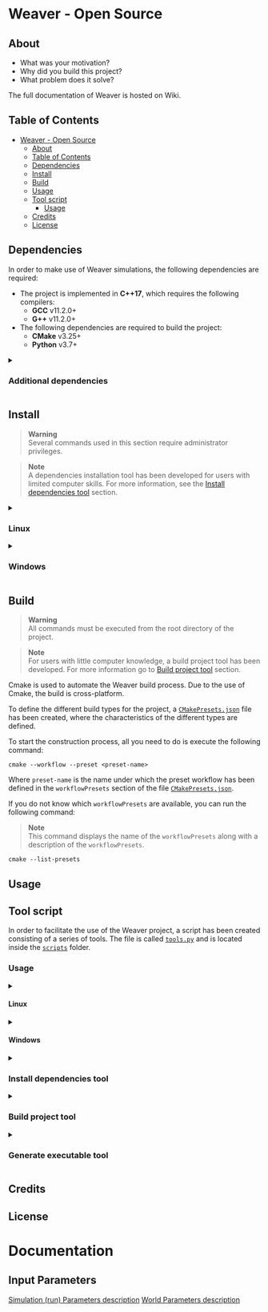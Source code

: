 # Weaver - Open Source



## About


- What was your motivation?
- Why did you build this project?
- What problem does it solve?

The full documentation of Weaver is hosted on Wiki.

## Table of Contents


- [Weaver - Open Source](#weaver---open-source)
  - [About](#about)
  - [Table of Contents](#table-of-contents)
  - [Dependencies](#dependencies)
  - [Install](#install)
  - [Build](#build)
  - [Usage](#usage)
  - [Tool script](#tool-script)
    - [Usage](#usage-1)
  - [Credits](#credits)
  - [License](#license)

## Dependencies

In order to make use of Weaver simulations, the following dependencies are required:

- The project is implemented in **C++17**, which requires the following compilers:
  - **GCC** v11.2.0+
  - **G++** v11.2.0+
- The following dependencies are required to build the project:
  - **CMake** v3.25+
  - **Python** v3.7+

<details><summary><h3>Additional dependencies</h3></summary>

> **Note**  
> The dependencies described in this section are not necessary for basic use of Weaver.

<details><summary><h4>Documentation</h4></summary>

The following requirements are necessary for the building of the project documentation:

- **Doxygen** v1.9.1+
- **Graphviz** v2.42.2+

</details>

<details><summary><h4>Tool script</h4></summary>

The following requirements are necessary for the use of the tool script:

- **Python** v3.7+
- **Pip** v21.0+
- **Curses** v2.3.1+
- **Pyinstaller** v5.7+

</details>
</details>

## Install

> **Warning**  
> Several commands used in this section require administrator privileges.

> **Note**  
> A dependencies installation tool has been developed for users with limited computer skills. For more information, see the [Install dependencies tool](#install-dependencies-tool) section.

<details><summary><h3>Linux</h3></summary>

To perform a Weaver installation, you must complete the following steps:

1. Open a terminal to the root of the project.

2. Update the list of available packages in the repositories configured on the system.

    ```
    sudo apt update
    ```

3. Install C++ compilers.

    ```
    sudo apt install gcc=4:11.2.0-1ubuntu1 -y
    sudo apt install g++=4:11.2.0-1ubuntu1 -y
    ```

4. Install the pre-requisites for the Cmake installation.

    ```
    sudo apt install make=4.3-4.1build1 -y
    sudo apt install libssl-dev=3.0.2-0ubuntu1.8 -y
    sudo apt install python3=3.10.4-0ubuntu2 -y
    ```

5. Install Cmake.

    ```
    cd ~
    wget https://cmake.org/files/v3.25/cmake-3.25.0.tar.gz
    tar -xzvf cmake-3.25.0.tar.gz
    rm -f cmake-3.25.0.tar.gz
    cd cmake-3.25.0
    NUM_PROC=$(nproc)
    ./bootstrap --parallel=$NUM_PROC
    make -j8
    sudo make install
    ```

</details>

<details><summary><h3>Windows</h3></summary>

To perform a Weaver installation, follow the steps below:

1. Open a CMD terminal as an administrator.

2. (Optional) Install PowerShell.

    > **Warning**  
    > PowerShell installation requires system restart.

    To install Chocolatey, you must have PowerShell v3+ installed. You can check your current version by running the following command:  

    ```
    powershell.exe $PSVersionTable
    ```

    If your current version is higher than or equal to the required version, you can continue with the installation, otherwise you should follow the steps below:  

    1. Download the executable file for installation. Click [HERE](https://download.microsoft.com/download/E/7/6/E76850B8-DA6E-4FF5-8CCE-A24FC513FD16/Windows6.1-KB2506143-x64.msu) to download.

    2. Start the installation by clicking on the downloaded executable file.

3. (Optional) Install .NET Framework.

    To install Chocolatey you need to have .NET Framework v4.5+ installed. You can check your current version with the following command:  

    ```
    powershell.exe reg query "HKLM\\SOFTWARE\\Microsoft\\NET Framework Setup\\NDP\\v4\\Full" /v Version
    ```

    If your current version is higher than or equal to the required version, you can continue with the installation, otherwise you should follow the steps below:  

    1. Download the executable file for installation. Click [HERE](https://download.microsoft.com/download/B/A/4/BA4A7E71-2906-4B2D-A0E1-80CF16844F5F/dotNetFx45_Full_setup.exe) to download.

    2. Start the installation by clicking on the downloaded executable file.

4. Install Python.

    To install Weaver, you must have Python v3.7+ installed. You can check your current version with the following command:  

    ```
    python --version
    ```

    If your current version is higher than or equal to the required version, you can continue with the installation, otherwise you should follow the steps below:  

    1. Download the executable file for installation. Click [HERE](https://www.python.org/ftp/python/3.7.0/python-3.7.0-amd64.exe) to download.

    2. Start the installation by clicking on the downloaded executable file.

    > **Warning**  
    > You need to check the **'Add Python 3.7 to PATH'** option.

5. Install Chocolatey.

    ```
    powershell.exe Set-ExecutionPolicy Bypass -Scope Process -Force; [System.Net.ServicePointManager]::SecurityProtocol = [System.Net.ServicePointManager]::SecurityProtocol -bor 3072; iex ((New-Object System.Net.WebClient).DownloadString('https://community.chocolatey.org/install.ps1'))
    ```

6. Refresh the PATH environment variable.

    > **Warning**  
    > This command must be executed from the root directory of the project.

    ```
    RefreshEnv.bat
    ```

7. Install MinGW.

    ```
    choco install mingw --version 12.2.0 -y
    del /Q C:\ProgramData\chocolatey\bin\python.exe
    ```

8. Install Cmake.

    ```
    choco install cmake --version 3.25.1 -y --installargs 'ADD_CMAKE_TO_PATH=System'
    ```

9. Refresh the PATH environment variable.

    > **Warning**  
    > This command must be executed from the root directory of the project.

    ```
    RefreshEnv.bat
    ```

</details>

## Build

> **Warning**  
> All commands must be executed from the root directory of the project.

> **Note**  
> For users with little computer knowledge, a build project tool has been developed. For more information go to [Build project tool](#build-project-tool) section.

Cmake is used to automate the Weaver build process. Due to the use of Cmake, the build is cross-platform.

To define the different build types for the project, a [`CMakePresets.json`](./CMakePresets.json) file has been created, where the characteristics of the different types are defined.

To start the construction process, all you need to do is execute the following command:

```
cmake --workflow --preset <preset-name>
```

Where `preset-name` is the name under which the preset workflow has been defined in the `workflowPresets` section of the file [`CMakePresets.json`](./CMakePresets.json).

If you do not know which `workflowPresets` are available, you can run the following command:

> **Note**  
> This command displays the name of the `workflowPresets` along with a description of the `workflowPresets`.

```
cmake --list-presets
```

## Usage



## Tool script

In order to facilitate the use of the Weaver project, a script has been created consisting of a series of tools. The file is called [`tools.py`](./scripts/tools.py) and is located inside the [`scripts`](./scripts/) folder.

### Usage

<details><summary><h4>Linux</h4></summary>

In case you have downloaded the version of the project that includes the tool script executable, you can make use of the tools by clicking on the `tools` executable located in the root directory of the project.

Otherwise, the script has been implemented using Python. Therefore you can make use of it by executing the following command:

```
python3 scripts/tool.py
```

If the executable file is not available, you can generate it by running the following command:

```
python3 scripts/tool.py --gen_exe
```

For more details on generating the executable, go to the [Generate executable tool](#generate-executable-tool) section.

</details>

<details><summary><h4>Windows</h4></summary>

In case you have downloaded the version of the project that includes the tool script executable, you can make use of the tools by clicking on the `tools` executable located in the root directory of the project.

Otherwise, the script has been implemented using Python. Therefore you can make use of it by executing the following command:

```
python scripts\tool.py
```

If the executable file is not available, you can generate it by running the following command:

```
python scripts\tool.py --gen_exe
```

For more details on generating the executable, go to the [Generate executable tool](#generate-executable-tool) section.

</details>

<details><summary><h3>Install dependencies tool</h3></summary>

<details><summary><h4>Linux</h4></summary>

This tool is in charge of installing the project's dependencies. These dependencies are defined in the [`project_config.json`](./project_config.json) file. For more information on how to define a new dependency, go to the [documentation]().

The dependency installation tool can be accessed in two ways. On the one hand by following the steps below:

1. Start the script as described in the [Usage](#usage-1) section.

2. Select the "Install dependencies" option in the action menu.

// Imagen de como seleccionar la opción

On the other hand, we can access it directly by using the `-i` or `--install_depen` argument.

```
python3 scripts/tool.py -i
```

Once we have accessed the dependencies installer, we can select the dependencies we want to install.

// Imagen de como seleccionar las dependencias

We can also select the dependencies directly, indicating the name of the dependencies separated by spaces, after the argument that indicates the selection of the action to install dependencies.

```
python3 scripts/tool.py -i build doc
```

</details>

<details><summary><h4>Windows</h4></summary>

This tool is in charge of installing the project's dependencies. These dependencies are defined in the [`project_config.json`](./project_config.json) file. For more information on how to define a new dependency, go to the [documentation]().

The dependency installation tool can be accessed in two ways. On the one hand by following the steps below:

1. Start the script as described in the [Usage](#usage-1) section.

2. Select the "Install dependencies" option in the action menu.

// Imagen de como seleccionar la opción

On the other hand, we can access it directly by using the `-i` or `--install_depen` argument.

```
python scripts/tool.py -i
```

Once we have accessed the dependencies installer, we can select the dependencies we want to install.

// Imagen de como seleccionar las dependencias

We can also select the dependencies directly, indicating the name of the dependencies separated by spaces, after the argument that indicates the selection of the action to install dependencies.

```
python scripts/tool.py -i build doc
```

Finally, update the PATH variable.

```
RefreshEnv.bat
```

</details>

</details>

<details><summary><h3>Build project tool</h3></summary>

<details><summary><h4>Linux</h4></summary>

This tool is in charge of building the different configurations of the project. These configurations are defined in the [`CMakePresets.json`](./CMakePresets.json) file. For more information on how to define a new configuration, go to the [documentation]().

The dependency installation tool can be accessed in two ways. On the one hand by following the steps below:

1. Start the script as described in the [Usage](#usage-1) section.

2. Select the "Build project" option in the action menu.

// Imagen de como seleccionar la opción

On the other hand, we can access it directly by using the `-b` or `--build` argument.

```
python3 scripts/tool.py -b
```

Once we have accessed the builder, we can select the configuration we want to build.

// Imagen de como seleccionar la configuración

We can also select the configuration directly, indicating the name of the configuration, after the argument indicating the selection of the action to build the project.

```
python3 scripts/tool.py -b linux-Makefile
```

</details>

<details><summary><h4>Windows</h4></summary>

This tool is in charge of building the different configurations of the project. These configurations are defined in the [`CMakePresets.json`](./CMakePresets.json) file. For more information on how to define a new configuration, go to the [documentation]().

The dependency installation tool can be accessed in two ways. On the one hand by following the steps below:

1. Start the script as described in the [Usage](#usage-1) section.

2. Select the "Build project" option in the action menu.

// Imagen de como seleccionar la opción

On the other hand, we can access it directly by using the `-b` or `--build` argument.

```
python scripts/tool.py -b
```

Once we have accessed the builder, we can select the configuration we want to build.

// Imagen de como seleccionar la configuración

We can also select the configuration directly, indicating the name of the configuration, after the argument indicating the selection of the action to build the project.

```
python scripts/tool.py -b windows-Makefile
```

</details>

</details>

<details><summary><h3>Generate executable tool</h3></summary>

</details>

## Credits


## License


# Documentation

## Input Parameters
[Simulation (run) Parameters description](parameterDescription_simulation.md)
[World Parameters description](parameterDescriptions_worldsParams.md)
